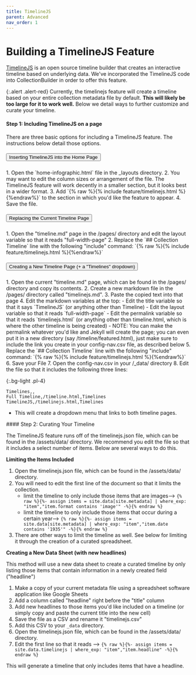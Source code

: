 ```yaml
---
title: TimelineJS
parent: Advanced
nav_order: 1
---
```


# Building a TimelineJS Feature

[TimelineJS](http://timeline.knightlab.com/) is an open source timeline builder that creates an interactive timeline based on underlying data. We've incorporated the TimelineJS code into CollectionBuilder in order to offer this feature. 

{:.alert .alert-red}
Currently, the timelinejs feature will create a timeline based on your entire collection metadata file by default. **This will likely be too large for it to work well.** Below we detail ways to further customize and curate your timeline. 

#### Step 1: Including TimelineJS on a page

There are three basic options for including a TimelineJS feature. The instructions below detail those options. 


<div id="accordion" class="mb-4">
<div class="card">
<div class="card-header" id="headingOne">
<h5 class="mb-0">
<button class="btn btn-link text-dark" data-toggle="collapse" data-target="#collapseOne" aria-expanded="true" aria-controls="collapseOne">
Inserting TimelineJS into the Home Page
</button>
</h5>
</div>
<div id="collapseOne" class="collapse" aria-labelledby="headingOne" data-parent="#accordion">
<div class="card-body" markdown="1">
1. Open the `home-infographic.html` file in the _layouts directory. 
2. You may want to edit the column sizes or arrangement of the file. The TimelineJS feature will work decently in a smaller section, but it looks best in a wider format. 
3. Add `{% raw %}{% include feature/timelinejs.html %}{%endraw%}` to the section in which you'd like the feature to appear. 
4. Save the file. 
</div>
</div>
</div>
<div class="card">
<div class="card-header" id="headingTwo">
<h5 class="mb-0">
<button class="btn btn-link collapsed text-dark" data-toggle="collapse" data-target="#collapseTwo" aria-expanded="false" aria-controls="collapseTwo">
Replacing the Current Timeline Page
</button>
</h5>
</div>
<div id="collapseTwo" class="collapse" aria-labelledby="headingTwo" data-parent="#accordion">
<div class="card-body" markdown="1">
1. Open the "timeline.md" page in the /pages/ directory and edit the layout variable so that it reads "full-width-page"
2. Replace the `## Collection Timeline` line with the following "include" command: `{% raw %}{% include feature/timelinejs.html %}{%endraw%}`
</div>
</div>
<div class="card">
<div class="card-header" id="headingTwo">
<h5 class="mb-0">
<button class="btn btn-link collapsed text-dark" data-toggle="collapse" data-target="#collapseThree" aria-expanded="false" aria-controls="collapseThree">
Creating a New Timeline Page (+ a "Timelines" dropdown)
</button>
</h5>
</div>
<div id="collapseThree" class="collapse" aria-labelledby="headingThree" data-parent="#accordion">
<div class="card-body" markdown="1">
1. Open the current "timeline.md" page, which can be found in the /pages/ directory and copy its contents. 
2. Create a new markdown file in the /pages/ directory called "timelinejs.md".
3. Paste the copied text into that page
4. Edit the markdown variables at the top: 
    - Edit the title variable so that it says `TimelineJS` (or anything other than Timeline) 
    - Edit the layout variable so that it reads `full-width-page`
    - Edit the permalink variable so that it reads `timelinejs.html` (or anything other than timeline.html, which is where the other timeline is being created)
        - NOTE: You can make the permalink whatever you'd like and Jekyll will create the page; you can even put it in a new directory (say /timeline/featured.html), just make sure to include the link you create in your config-nav.csv file, as described below
5. Replace the `## Collection Timeline` line with the following "include" command: `{% raw %}{% include feature/timelinejs.html %}{%endraw%}`
6. Save your File
7. Open the config-nav.csv in your /_data/ directory
8. Edit the file so that it includes the following three lines: 

{:.bg-light .pl-4}
```
Timelines,,
Full Timeline,/timeline.html,Timelines
TimelineJS,/timelinejs.html,Timelines
```
- This will create a dropdown menu that links to both timeline pages. 
</div>
</div>
</div>
</div>
<div class="mt-4" markdown="1">
#### Step 2: Curating Your Timeline 

The TimelineJS feature runs off of the timelinejs.json file, which can be found in the /assets/data/ directory. We recommend you edit the file so that it includes a select number of items. Below are several ways to do this. 

**Limiting the Items Included**

1. Open the timelinejs.json file, which can be found in the /assets/data/ directory.
2. You will need to edit the first line of the document so that it limits the collection.
    - limit the timeline to only include those items that are images--> `{% raw %}{%- assign items = site.data[site.metadata] | where_exp: "item","item.format contains 'image'" -%}{% endraw %}`
    - limit the timeline to only include those items that occur during a certain year--> `{% raw %}{%- assign items = site.data[site.metadata] | where_exp: "item","item.date contains '1935'" -%}{% endraw %}` 
3. There are other ways to limit the timeline as well. See below for limiting it through the creation of a curated spreadsheet.

**Creating a New Data Sheet (with new headlines)**

This method will use a new data sheet to create a curated timeline by only listing those items that contain information in a newly created field ("headline")

1. Make a copy of your current metadata file using a spreadsheet software application like Google Sheets
2. Add a column called "headline" right before the "title" column
3. Add new headlines to those items you'd like included on a timeline (or simply copy and paste the current title into the new cell)
4. Save the file as a CSV and rename it "timelinejs.csv" 
5. Add this CSV to your `_data` directory.
6. Open the timelinejs.json file, which can be found in the /assets/data/ directory.
7. Edit the first line so that it reads --> `{% raw %}{%- assign items = site.data.timelinejs | where_exp: "item","item.headline" -%}{% endraw %}`

This will generate a timeline that only includes items that have a headline. 
</div>



